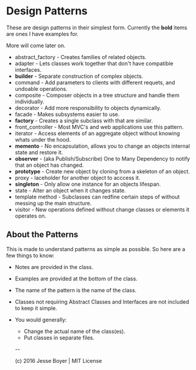 # Design Patterns

These are design patterns in their simplest form.
Currently the **bold** items are ones I have examples for.

More will come later on.

- abstract_factory - Creates families of related objects.
- adapter - Lets classes work together that don't have compatible interfaces.
- **builder** - Separate construction of complex objects.
- command - Add parameters to clients with different requets, and undoable
  operations.
- composite - Composer objects in a tree structure and handle them individually.
- decorator - Add more responsibility to objects dynamically.
- facade - Makes subsystems easier to use.
- **factory** - Creates a single subclass with that are similar.
- front_controller - Most MVC's and web applications use this pattern.
- iterator - Access elements of an aggregate object without knowing whats under
  the hood. 
- **memento** - No encapsulation, allows you to change an objects internal state
  and restore it.
- **observer** - (aka Publish/Subscribe) One to Many Dependency to notify that
  an object has changed.
- **prototype** - Create new object by cloning from a skeleton of an object.
- proxy - laceholder for another object to acccess it.
- **singleton** - Only allow one instance for an objects lifespan.
- state - Alter an object when it changes state.
- template method - Subclasses can redfine certain steps of without messing up
  the main structure.
- visitor - New operations defined without change classes or elements it
  operates on.

## About the Patterns
This is made to understand patterns as simple as possible. So here are a few things to know:

- Notes are provided in the class.
- Examples are provided at the bottom of the class.
- The name of the pattern is the name of the class.
- Classes not requiring Abstract Classes and Interfaces are not included to keep it simple.
- You would generally:
  - Change the actual name of the class(es).
  - Put classes in separate files.

  --

  (c) 2016 Jesse Boyer | MIT License
